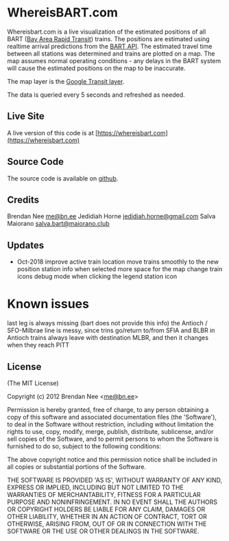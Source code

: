 # WhereisBART.com

Whereisbart.com is a live visualization of the estimated positions of all BART ([Bay Area Rapid Transit](https://bart.gov)) trains.
The positions are estimated using realtime arrival predictions from the [BART API](https://www.bart.gov/schedules/developers/api.aspx).
The estimated travel time between all stations was determined and trains are plotted on a map.
The map assumes normal operating conditions - any delays in the BART system will cause the estimated positions on the map to be inaccurate.

The map layer is the [Google Transit layer](https://blinktag.com/google-transit-layer-through-google-maps-api/).

The data is queried every 5 seconds and refreshed as needed.

## Live Site

A live version of this code is at [https://whereisbart.com](https://whereisbart.com)

## Source Code
The source code is available on [github](https://github.com/brendannee/whereisbart.com).

## Credits

Brendan Nee  me@bn.ee
Jedidiah Horne jedidiah.horne@gmail.com
Salva Maiorano salva.bart@maiorano.club

## Updates

- Oct-2018
improve active train location
move trains smoothly to the new position
station info when selected
more space for the map
change train icons
debug mode when clicking the legend station icon

# Known issues
last leg is always missing (bart does not provide this info)
the Antioch / SFO-Milbrae line is messy, since trins go/return to/from SFIA and BLBR
in Antioch trains always leave with destination MLBR, and then it changes when they reach PITT


## License

(The MIT License)

Copyright (c) 2012 Brendan Nee &lt;me@bn.ee&gt;

Permission is hereby granted, free of charge, to any person obtaining
a copy of this software and associated documentation files (the
'Software'), to deal in the Software without restriction, including
without limitation the rights to use, copy, modify, merge, publish,
distribute, sublicense, and/or sell copies of the Software, and to
permit persons to whom the Software is furnished to do so, subject to
the following conditions:

The above copyright notice and this permission notice shall be
included in all copies or substantial portions of the Software.

THE SOFTWARE IS PROVIDED 'AS IS', WITHOUT WARRANTY OF ANY KIND,
EXPRESS OR IMPLIED, INCLUDING BUT NOT LIMITED TO THE WARRANTIES OF
MERCHANTABILITY, FITNESS FOR A PARTICULAR PURPOSE AND NONINFRINGEMENT.
IN NO EVENT SHALL THE AUTHORS OR COPYRIGHT HOLDERS BE LIABLE FOR ANY
CLAIM, DAMAGES OR OTHER LIABILITY, WHETHER IN AN ACTION OF CONTRACT,
TORT OR OTHERWISE, ARISING FROM, OUT OF OR IN CONNECTION WITH THE
SOFTWARE OR THE USE OR OTHER DEALINGS IN THE SOFTWARE.
